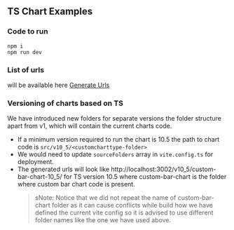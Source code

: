 ## TS Chart Examples

### Code to run

```
npm i
npm run dev
```

### List of urls

will be available here [Generate Urls](./generated_urls.json)

### Versioning of charts based on TS

We have introduced new folders for separate versions the folder structure apart from v1, which will contain the current charts code.

- If a minimum version required to run the chart is 10.5 the path to chart code is `src/v10_5/<customcharttype-folder>`
- We would need to update `sourceFolders` array in `vite.config.ts` for deployment.
- The generated urls will look like http://localhost:3002/v10_5/custom-bar-chart-10_5/ for TS version 10.5 where custom-bar-chart is the folder where custom bar chart code is present.
  > sNote: Notice that we did not repeat the name of custom-bar-chart folder as it can cause conflicts while build how we have defined the current vite config so it is advised to use different folder names like the one we have used above.

